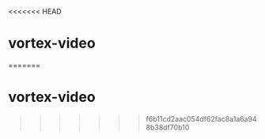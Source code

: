 <<<<<<< HEAD
# vortex-video
=======
# vortex-video
>>>>>>> f6b11cd2aac054df62fac8a1a6a948b38df70b10
